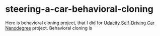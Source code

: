 # steering-a-car-behavioral-cloning

Here is behavioral cloning project, that I did for [Udacity Self-Driving Car Nanodegree](udacity.com/drive) project. Behavioral cloning is 
